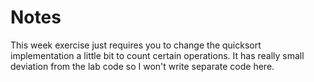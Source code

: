 # Notes

This week exercise just requires you to change the quicksort implementation a little bit to count certain operations.
It has really small deviation from the lab code so I won't write separate code here.
